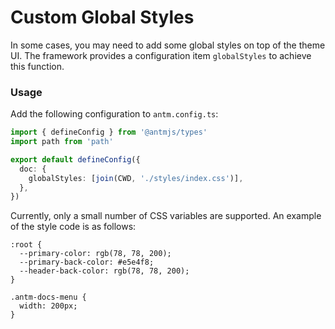 # Custom Global Styles

In some cases, you may need to add some global styles on top of the theme UI. The framework provides a configuration item `globalStyles` to achieve this function.

### Usage

Add the following configuration to `antm.config.ts`:

```ts
import { defineConfig } from '@antmjs/types'
import path from 'path'

export default defineConfig({
  doc: {
    globalStyles: [join(CWD, './styles/index.css')],
  },
})
```

Currently, only a small number of CSS variables are supported. An example of the style code is as follows:

```less
:root {
  --primary-color: rgb(78, 78, 200);
  --primary-back-color: #e5e4f8;
  --header-back-color: rgb(78, 78, 200);
}

.antm-docs-menu {
  width: 200px;
}
```

